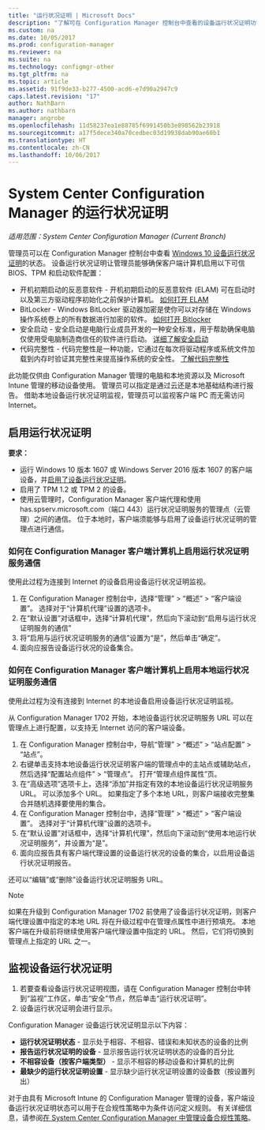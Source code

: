 ```yaml
---
title: "运行状况证明 | Microsoft Docs"
description: "了解可在 Configuration Manager 控制台中查看的设备运行状况证明功能。"
ms.custom: na
ms.date: 10/05/2017
ms.prod: configuration-manager
ms.reviewer: na
ms.suite: na
ms.technology: configmgr-other
ms.tgt_pltfrm: na
ms.topic: article
ms.assetid: 91f9de33-b277-4500-acd6-e7d90a2947c9
caps.latest.revision: "17"
author: NathBarn
ms.author: nathbarn
manager: angrobe
ms.openlocfilehash: 11d58237ea1e88785f6991450b3e898562b23918
ms.sourcegitcommit: a17f5dece340a70cedbec03d19938dab90ae60b1
ms.translationtype: HT
ms.contentlocale: zh-CN
ms.lasthandoff: 10/06/2017
---
```

# <a name="health-attestation-for-system-center-configuration-manager"></a>System Center Configuration Manager 的运行状况证明

*适用范围：System Center Configuration Manager (Current Branch)*

管理员可以在 Configuration Manager 控制台中查看 [Windows 10 设备运行状况证明](https://technet.microsoft.com/library/mt592023.aspx)的状态。  设备运行状况证明让管理员能够确保客户端计算机启用以下可信 BIOS、TPM 和启动软件配置：  

-   开机初期启动的反恶意软件 - 开机初期启动的反恶意软件 (ELAM) 可在启动时以及第三方驱动程序初始化之前保护计算机。 [如何打开 ELAM](https://gallery.technet.microsoft.com/How-to-turn-on-Early-84552ec5)  
-   BitLocker - Windows BitLocker 驱动器加密是使你可以对存储在 Windows 操作系统卷上的所有数据进行加密的软件。  [如何打开 Bitlocker](https://gallery.technet.microsoft.com/How-to-turn-on-BitLocker-34294d3d)  
-   安全启动 - 安全启动是电脑行业成员开发的一种安全标准，用于帮助确保电脑仅使用受电脑制造商信任的软件进行启动。 [详细了解安全启动](https://technet.microsoft.com/library/hh824987.aspx)  
-   代码完整性 - 代码完整性是一种功能，它通过在每次将驱动程序或系统文件加载到内存时验证其完整性来提高操作系统的安全性。 [了解代码完整性](https://technet.microsoft.com/library/dd348642.aspx)  

此功能仅供由 Configuration Manager 管理的电脑和本地资源以及 Microsoft Intune 管理的移动设备使用。 管理员可以指定是通过云还是本地基础结构进行报告。 借助本地设备运行状况证明监视，管理员可以监视客户端 PC 而无需访问 Internet。

## <a name="enable-health-attestation"></a>启用运行状况证明

 **要求：**  

-   运行 Windows 10 版本 1607 或 Windows Server 2016 版本 1607 的客户端设备，并[启用了设备运行状况证明](https://technet.microsoft.com/windows-server-docs/security/device-health-attestation)。
-   启用了 TPM 1.2 或 TPM 2 的设备。
-   使用云管理时，Configuration Manager 客户端代理和使用 has.spserv.microsoft.com（端口 443）运行状况证明服务的管理点（云管理）之间的通信。 位于本地时，客户端须能够与启用了设备运行状况证明的管理点进行通信。

### <a name="how-to-enable-health-attestation-service-communication-on-configuration-manager-client-computers"></a>如何在 Configuration Manager 客户端计算机上启用运行状况证明服务通信

使用此过程为连接到 Internet 的设备启用设备运行状况证明监视。

1.  在 Configuration Manager 控制台中，选择“管理” > “概述” > “客户端设置”。  选择对于“计算机代理”设置的选项卡。  
2.  在“默认设置”对话框中，选择“计算机代理”，然后向下滚动到“启用与运行状况证明服务的通信”  
3.  将“启用与运行状况证明服务的通信”设置为“是”，然后单击“确定”。  
4. 面向应报告设备运行状况的设备集合。

### <a name="how-to-enable-on-premises-health-attestation-service-communication-on-configuration-manager-client-computers"></a>如何在 Configuration Manager 客户端计算机上启用本地运行状况证明服务通信
使用此过程为没有连接到 Internet 的本地设备启用设备运行状况证明监视。

从 Configuration Manager 1702 开始，本地设备运行状况证明服务 URL 可以在管理点上进行配置，以支持无 Internet 访问的客户端设备。

1. 在 Configuration Manager 控制台中，导航“管理” > “概述” > “站点配置” > “站点”。
2. 右键单击支持本地设备运行状况证明客户端的管理点中的主站点或辅助站点，然后选择“配置站点组件” > “管理点”。 打开“管理点组件属性”页。
3. 在“高级选项”选项卡上，选择“添加”并指定有效的本地设备运行状况证明服务 URL。 可以添加多个 URL。 如果指定了多个本地 URL，则客户端接收完整集合并随机选择要使用的集合。
4.  在 Configuration Manager 控制台中，选择“管理” > “概述” > “客户端设置”。  选择对于“计算机代理”设置的选项卡。  
5.  在“默认设置”对话框中，选择“计算机代理”，然后向下滚动到“使用本地运行状况证明服务”，并设置为“是”。
6. 面向应报告具有客户端代理设置的设备运行状况的设备的集合，以启用设备运行状况证明报告。

还可以“编辑”或“删除”设备运行状况证明服务 URL。

> [!NOTE]
> 如果在升级到 Configuration Manager 1702 前使用了设备运行状况证明，则客户端代理设置中指定的本地 URL 将在升级过程中在管理点属性中进行预填充。 本地客户端在升级前将继续使用客户端代理设置中指定的 URL。 然后，它们将切换到管理点上指定的 URL 之一。

## <a name="monitor-device-health-attestation"></a>监视设备运行状况证明

1.  若要查看设备运行状况证明视图，请在 Configuration Manager 控制台中转到“监视”工作区，单击“安全”节点，然后单击“运行状况证明”。  
2.  设备运行状况证明会进行显示。  

Configuration Manager 设备运行状况证明显示以下内容：  

-   **运行状况证明状态** - 显示处于相容、不相容、错误和未知状态的设备的比例  
-   **报告运行状况证明的设备** - 显示报告运行状况证明状态的设备的百分比  
-   **不相容设备（按客户端类型）** - 显示不相容的移动设备和计算机的比例  
-   **最缺少的运行状况证明设置** - 显示缺少运行状况证明设置的设备数（按设置列出）

对于由具有 Microsoft Intune 的 Configuration Manager 管理的设备，客户端设备运行状况证明状态可以用于在合规性策略中为条件访问定义规则。 有关详细信息，请参阅[在 System Center Configuration Manager 中管理设备合规性策略](/sccm/protect/deploy-use/device-compliance-policies)。  
